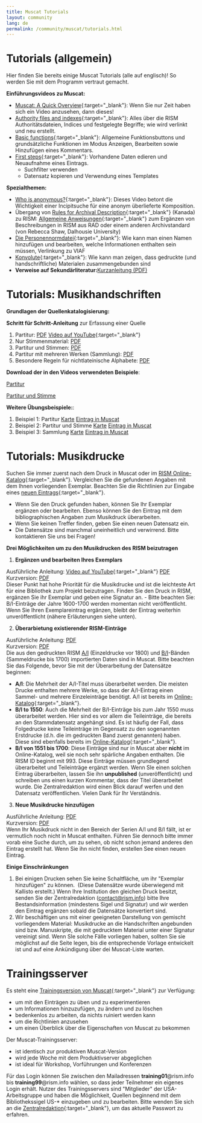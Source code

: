 ```yaml
---
title: Muscat Tutorials
layout: community
lang: de
permalink: /community/muscat/tutorials.html
---
```


# Tutorials (allgemein)

Hier finden Sie bereits einige Muscat Tutorials (alle auf englisch)! So werden Sie mit dem Programm vertraut gemacht.

**Einführungsvideos zu Muscat:**

* [Muscat: A Quick Overview](https://youtu.be/ncnQ-TD9dGM){:target="_blank"}: Wenn Sie nur Zeit haben sich ein Video anzusehen, dann dieses!
* [Authority files and indexes](https://youtu.be/ySwd8q5kuFY){:target="_blank"}: Alles über die RISM Authoritätsdateien, Indices und festgelegte Begriffe; wie wird verlinkt und neu erstellt.
* [Basic functions](https://youtu.be/ZxC5_TnjNi4){:target="_blank"}: Allgemeine Funktionsbuttons und grundsätzliche Funktionen im Modus Anzeigen, Bearbeiten sowie Hinzufügen eines Kommentars.
* [First steps](https://youtu.be/qafVMcCb2kM){:target="_blank"}: Vorhandene Daten edieren und Neuaufnahme eines Eintrags.
    - Suchfilter verwenden
    - Datensatz kopieren und Verwendung eines Templates

**Spezialthemen:**

* [Who is anonymous?](https://youtu.be/kKc0zzc8cbo){:target="_blank"}: Dieses Video betont die Wichtigkeit einer Incipitsuche für eine anonym überlieferte Komposition.
* Übergang von [Rules for Archival Description](http://www.cdncouncilarchives.ca/archdesrules.html){:target="_blank"} (Kanada) zu RISM: [Allgemeine Anweisungen](https://dallibraries.atlassian.net/wiki/spaces/APM/pages/713719809/Instructions+on+using+MusCat){:target="_blank"} zum Ergänzen von Beschreibungen in RISM aus RAD oder einem anderen Archivstandard (von Rebecca Shaw, Dalhousie University)
* [Die Personennormdatei](https://youtu.be/A130dB8I62k){:target="_blank"}: Wie kann man einen Namen hinzufügen und bearbeiten, welche Informationen enthalten sein müssen, Verlinkung zu VIAF
* [Konvolute](https://youtu.be/46_agb6-K_0){:target="_blank"}: Wie kann man zeigen, dass gedruckte (und handschriftliche) Materialen zusammengebunden sind
* **Verweise auf Sekundärliteratur:**[Kurzanleitung (PDF)](/resources-old-website/community-content/Muscat_EN/Secondary_lit_brief_guide.pdf)

# Tutorials: Musikhandschriften

**Grundlagen der Quellenkatalogisierung:**

**Schritt für Schritt-Anleitung** zur Erfassung einer Quelle

1. Partitur: [PDF](/resources-old-website/community-content/Muscat_EN/Cataloging_scores_in_Muscat_03.pdf) [Video auf YouTube](https://youtu.be/XXd9F2C1iGw){:target="_blank"}
2. Nur Stimmenmaterial: [PDF](/resources-old-website/community-content/Muscat_EN/Cataloging_parts_in_Muscat_01.pdf)
3. Partitur und Stimmen: [PDF](/resources-old-website/community-content/Muscat_EN/Cataloging_scores_and_parts_in_Muscat_01.pdf)
4. Partitur mit mehreren Werken (Sammlung): [PDF](/resources-old-website/community-content/Muscat_EN/Cataloging_collections_in_Muscat.pdf)
5. Besondere Regeln für nichtlateinische Alphabete: [PDF](/resources-old-website/community-content/Muscat_EN/Cataloging_with_non-Latin_scripts_in_Muscat_01.pdf)

**Download der in den Videos verwendeten Beispiele**:

[Partitur](/resources-old-website/community-content/Muscat_EN/Muscat_tutorial_example_Score.pdf)

[Partitur und Stimme](/resources-old-website/community-content/Muscat_EN/Muscat_tutorial_example_Score_and_part.pdf)

**Weitere Übungsbeispiele:**:

1. Beispiel 1: Partitur [Karte](/resources-old-website/community-content/Muscat_EN/Zingarelli_Scena_e_aria_I-Bsf_MZI13_card.pdf) [Eintrag in Muscat](/resources-old-website/community-content/Muscat_EN/Zingarelli_Scena_e_aria_I-Bsf_MZI13_Full_record_in_Muscat_01.pdf)
2. Beispiel 2: Partitur und Stimme [Karte](/resources-old-website/community-content/Muscat_EN/Morandi_Tantum_ergo_I-Bsf_FCMIV17_card.pdf) [Eintrag in Muscat](/resources-old-website/community-content/Muscat_EN/Morandi_Tantum_ergo_I-Bsf_FCMIV17_Full_record_in_Muscat.pdf)
3. Beispiel 3: Sammlung [Karte](/resources-old-website/community-content/Muscat_EN/Anon_sonatas_collection_I-Bsf_FCAIV17_card.pdf) [Eintrag in Muscat](/resources-old-website/community-content/Muscat_EN/Anon_sonatas_collection_I-Bsf_FCAIV17_Full_record_in_Muscat.pdf)

# Tutorials: Musikdrucke

Suchen Sie immer zuerst nach dem Druck in Muscat oder im [RISM Online-Katalog](http://opac.rism.info){:target="_blank"}. Vergleichen Sie die gefundenen Angaben mit dem Ihnen vorliegenden Exemplar. Beachten Sie die Richtlinien zur Eingabe eines [neuen Eintrags](http://muscat.rism.info/admin/guidelines#doc_when_new_record){:target="_blank"}.

* Wenn Sie den Druck gefunden haben, können Sie Ihr Exemplar ergänzen oder bearbeiten. Ebenso können Sie den Eintrag mit dem bibliographischen Angaben zum Musikdruck überarbeiten.
* Wenn Sie keinen Treffer finden, geben Sie einen neuen Datensatz ein.
* Die Datensätze sind manchmal uneinheitlich und verwirrend. Bitte kontaktieren Sie uns bei Fragen!

**Drei Möglichkeiten um zu den Musikdrucken des RISM beizutragen**

1. **Ergänzen und bearbeiten Ihres Exemplars**

Ausführliche Anleitung: [Video auf YouTube](https://youtu.be/FmDMgSseXZY){:target="_blank"} [PDF](/resources-old-website/community-content/Muscat_EN/Adding_Editing_holdings_to_imprints_2020.pdf)\
Kurzversion: [PDF](/resources-old-website/community-content/Muscat_EN/Holdings_1_page.pdf)\
Dieser Punkt hat hohe Priorität für die Musikdrucke und ist die leichteste Art für eine Bibliothek zum Projekt beizutragen. Finden Sie den Druck in RISM, ergänzen Sie ihr Exemplar und geben eine Signatur an.
    - Bitte beachten Sie: B/I-Einträge der Jahre 1600-1700 werden momentan nicht veröffentlicht. Wenn Sie Ihren Exemplareintrag ergänzen, bleibt der Eintrag weiterhin unveröffentlicht (nähere Erläuterungen siehe unten).

2. **Überarbietung existierender RISM-Einträge**

Ausführliche Anleitung: [PDF](/resources-old-website/community-content/Muscat_EN/revised_printed_edition.pdf)\
Kurzversion: [PDF](/resources-old-website/community-content/Muscat_EN/Revised_record_1_page.pdf)\
Die aus den gedruckten RISM [A/I](/de/publikationen.html#c36) (Einzeldrucke vor 1800) und [B/I](/de/publikationen.html#c2619)-Bänden (Sammeldrucke bis 1700) importierten Daten sind in Muscat. Bitte beachten Sie das Folgende, bevor Sie mit der Überarbeitung der Datensätze beginnen:
  - **A/I**: Die Mehrheit der A/I-Titel muss überarbeitet werden. Die meisten Drucke enthalten mehrere Werke, so dass der A/I-Eintrag einen Sammel- und mehrere Einzeleinträge benötigt. A/I ist bereits im [Online-Katalog](https://opac.rism.info/){:target="_blank"}.
  - **B/I to 1550**: Auch die Mehrheit der B/I-Einträge bis zum Jahr 1550 muss überarbeitet werden. Hier sind es vor allem die Teileinträge, die bereits an den Stammdatensatz angehängt sind. Es ist häufig der Fall, dass Folgedrucke keine Teileinträge im Gegensatz zu den sogenannten Erstdrucke (d.h. die im gedruckten Band zuerst genannten) haben. Diese sind ebenfalls bereits im [Online-Katalog](https://opac.rism.info/){:target="_blank"}.
  - **B/I von 1551 bis 1700**: Diese Einträge sind nur in Muscat aber **nicht** im Online-Katalog, weil sie noch sehr spärliche Angaben enthalten. Die RISM ID beginnt mit 993. Diese Einträge müssen grundlegend überarbeitet und Teileinträge ergänzt werden. Wenn SIe einen solchen Eintrag überarbeiten, lassen Sie ihn **unpublished** (unveröffentlicht) und schreiben uns einen kurzen Kommentar, dass der Titel überarbeitet wurde. Die Zentralredaktion wird einen Blick darauf werfen und den Datensatz veröffentlichen. Vielen Dank für Ihr Verständnis.


3. **Neue Musikdrucke hinzufügen**

Ausführliche Anleitung: [PDF](/resources-old-website/community-content/Muscat_EN/new_printed_edition.pdf)\
Kurzversion: [PDF](/resources-old-website/community-content/Muscat_EN/New_record_2_pages.pdf)\
Wenn Ihr Musikdruck nicht in den Bereich der Serien A/I und B/I fällt, ist er vermutlich noch nicht in Muscat enthalten. Führen Sie dennoch bitte immer vorab eine Suche durch, um zu sehen, ob nicht schon jemand anderes den Eintrag erstellt hat. Wenn Sie ihn nicht finden, erstellen See einen neuen Eintrag.

**Einige Einschränkungen**

1. Bei einigen Drucken sehen Sie keine Schaltfläche, um ihr "Exemplar hinzufügen" zu können.  (Diese Datensätze wurde überwiegend mit Kallisto erstellt.) Wenn Ihre Institution den gleichen Druck besitzt, senden Sie der Zentralredaktion ([contact@rism.info](mailto:contact@rism.info)) bitte Ihre Bestandsinformation (mindestens Sigel und Signatur) und wir werden den Eintrag ergänzen sobald die Datensätze konvertiert sind.
2. Wir beschäftigen uns mit einer geeigneten Darstellung von gemischt vorliegendem Material: Musikdrucke an die Handschriften angebunden sind bzw. Manuskripte, die mit gedrucktem Material unter einer Signatur vereinigt sind. Wenn SIe solche Fälle vorliegen haben, sollten Sie sie möglichst auf die Seite legen, bis die entsprechende Vorlage entwickelt ist und auf eine Ankündigung über dei Muscat-Liste warten.

# Trainingsserver

Es steht eine [Trainingsversion von Muscat](http://muscat-training.rism.info){:target="_blank"} zur Verfügung:
* um mit den Einträgen zu üben und zu experimentieren
* um Informationen hinzuzufügen, zu ändern und zu löschen
* bedenkenlos zu arbeiten, da nichts ruiniert werden kann
* um die Richtlinien anzusehen
* um einen Überblick über die Eigenschaften von Muscat zu bekommen

Der Muscat-Trainingsserver:
* ist identisch zur produktiven Muscat-Version
* wird jede Woche mit dem Produktivserver abgeglichen
* ist ideal für Workshop, Vorführungen und Konferenzen

Für das Login können Sie zwischen den Mailadressen **training01**@rism.info bis **training99**@rism.info wählen, so dass jeder Teilnehmer ein eigenes Login erhält. Nutzer des Trainingsservers sind "Mitglieder" der USA-Arbeitsgruppe und haben die Möglichkeit, Quellen beginnend mit dem Bibliothekssigel US-* einzugeben und zu bearbeiten. Bitte wenden Sie sich an die [Zentralredaktion](http://contact@rism.info){:target="_blank"}, um das aktuelle Passwort zu erfahren. 